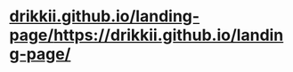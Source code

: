 # [drikkii.github.io/landing-page/](https://drikkii.github.io/landing-page/)https://drikkii.github.io/landing-page/
